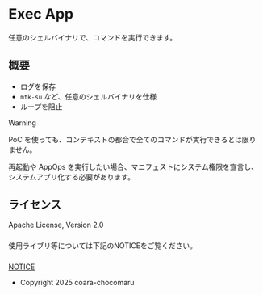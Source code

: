 # Exec App

任意のシェルバイナリで、コマンドを実行できます。

## 概要

- ログを保存
- `mtk-su` など、任意のシェルバイナリを仕様
- ループを阻止

> [!WARNING]
> PoC を使っても、コンテキストの都合で全てのコマンドが実行できるとは限りません。

再起動や AppOps を実行したい場合、マニフェストにシステム権限を宣言し、システムアプリ化する必要があります。

## ライセンス
Apache License, Version 2.0
###
使用ライブリ等については下記のNOTICEをご覧ください。
#####
[NOTICE](./NOTICE.md)
- Copyright 2025 coara-chocomaru
